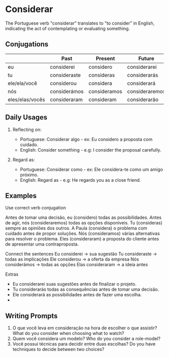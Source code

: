 # Considerar

The Portuguese verb "considerar" translates to "to consider" in English, indicating the act of contemplating or evaluating something.

## Conjugations

|                 | Past         | Present      | Future         |
| --------------- | ------------ | ------------ | -------------- |
| eu              | considerei   | considero    | considerarei   |
| tu              | consideraste | consideras   | considerarás   |
| ele/ela/você    | considerou   | considera    | considerará    |
| nós             | considerámos | consideramos | consideraremos |
| eles/elas/vocês | consideraram | consideram   | considerarão   |

## Daily Usages

1. Reflecting on:

   - Portuguese: Considerar algo - ex: Eu considero a proposta com cuidado.
   - English: Consider something - e.g: I consider the proposal carefully.

2. Regard as:

   - Portuguese: Considerar como - ex: Ele considera-te como um amigo próximo.
   - English: Regard as - e.g: He regards you as a close friend.

## Examples

Use correct verb conjugation

Antes de tomar uma decisão, eu (considero) todas as possibilidades.
Antes de agir, nós (consideraremos) todas as opções disponíveis.
Tu (consideras) sempre as opiniões dos outros.
A Paula (considera) o problema com cuidado antes de propor soluções.
Nós (consideramos) várias alternativas para resolver o problema.
Eles (consideraram) a proposta do cliente antes de apresentar uma contraproposta.

Connect the sentences
Eu considerei -> sua sugestão
Tu consideraste -> todas as implicações
Ele considerou -> a oferta da empresa
Nós considerámos -> todas as opções
Elas consideraram -> a ideia antes

Extras

- Eu considerarei suas sugestões antes de finalizar o projeto.
- Tu considerarás todas as consequências antes de tomar uma decisão.
- Ele considerará as possibilidades antes de fazer uma escolha.
-

## Writing Prompts

1. O que você leva em consideração na hora de escolher o que assistir? What do you consider when choosing what to watch?
2. Quem você considera um modelo? Who do you consider a role-model?
3. Você possui técnicas para decidir entre duas escolhas? Do you have techniques to decide between two choices?
